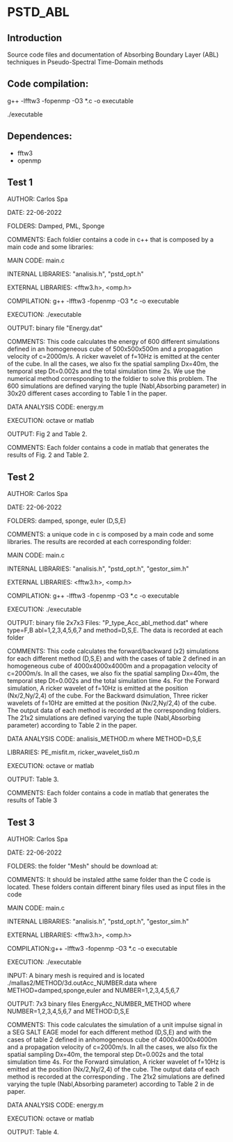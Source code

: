 # PSTD_ABL

Introduction
------------
Source code files and documentation of Absorbing Boundary Layer (ABL) techniques in Pseudo-Spectral Time-Domain methods


Code compilation: 
----------------
g++ -lfftw3 -fopenmp -O3 *.c -o executable

./executable

Dependences:
-------------
* fftw3
* openmp


**Test 1**
---------

 AUTHOR: Carlos Spa
 
 DATE: 22-06-2022
 
 FOLDERS: Damped, PML, Sponge

 COMMENTS: Each foldier contains a code in c++ that is composed by a main code and some libraries:
  
 MAIN CODE: main.c 
 
 INTERNAL LIBRARIES: "analisis.h", "pstd_opt.h"
 
 EXTERNAL LIBRARIES: <fftw3.h>, <omp.h>
 
 COMPILATION: g++ -lfftw3 -fopenmp -O3 *.c -o executable
 
 EXECUTION: ./executable
 
 OUTPUT: binary file "Energy.dat"
 
COMMENTS: This code calculates the energy of 600 different simulations defined in an homogeneous cube of 500x500x500m and a propagation velocity of c=2000m/s.
A ricker wavelet of f=10Hz is emitted at the center of the cube.
In all the cases, we also  fix the spatial sampling Dx=40m, the temporal step Dt=0.002s and the total simulation time 2s.
We use the numerical method corresponding to the foldier to solve this problem.
The 600 simulations are defined varying the tuple (Nabl,Absorbing parameter) in 30x20 different cases according to Table 1 in the paper.

DATA ANALYSIS CODE: energy.m

EXECUTION: octave or matlab

OUTPUT: Fig 2 and Table 2. 

COMMENTS: Each folder contains a code in matlab that generates the results of Fig. 2 and Table 2.



**Test 2**
--------- 

AUTHOR: Carlos Spa

 DATE: 22-06-2022
 
 
 FOLDERS: damped, sponge, euler  (D,S,E)
 
 COMMENTS:  a unique code in c  is composed by a main code and some libraries. The results are recorded at each corresponding folder:
 
 
 MAIN CODE: main.c 
 
 INTERNAL LIBRARIES: "analisis.h", "pstd_opt.h", "gestor_sim.h"
 
 EXTERNAL LIBRARIES: <fftw3.h>, <omp.h>
 
 COMPILATION: g++ -lfftw3 -fopenmp -O3 *.c -o executable
 
 EXECUTION: ./executable
 
 OUTPUT: binary file 2x7x3 Files: "P_type_Acc_abl_method.dat" where type=F,B  abl=1,2,3,4,5,6,7 and method=D,S,E.
 The data is recorded at each folder
 
COMMENTS: This code calculates the forward/backward  (x2) simulations for each different method (D,S,E) and with the cases of table 2 defined in an homogeneous cube of 4000x4000x4000m and a propagation velocity of c=2000m/s.
In all the cases, we also  fix the spatial sampling Dx=40m, the temporal step Dt=0.002s and the total simulation time 4s.
For the Forward simulation, A ricker wavelet of f=10Hz is emitted at the position (Nx/2,Ny/2,4) of the cube.
For the Backward dsimulation, Three ricker wavelets of f=10Hz are emitted at the position (Nx/2,Ny/2,4) of the cube.
The output data of each method is recorded at the corresponding foldiers. 
The 21x2 simulations are defined varying the tuple (Nabl,Absorbing parameter)  according to Table 2 in the paper.

DATA ANALYSIS CODE: analisis_METHOD.m where METHOD=D,S,E

LIBRARIES: PE_misfit.m, ricker_wavelet_tis0.m

EXECUTION: octave or matlab

OUTPUT: Table 3. 

COMMENTS: Each folder contains a code in matlab that generates the results of Table 3
 

**Test 3**
-------------

 AUTHOR: Carlos Spa

DATE: 22-06-2022
 
FOLDERS: the folder "Mesh" should be download at:
 
 
COMMENTS: It should be instaled atthe same folder than the C code is located. 
These folders contain different binary files used as input files in the code
 
 MAIN CODE: main.c 
 
 INTERNAL LIBRARIES: "analisis.h", "pstd_opt.h", "gestor_sim.h"
 
 EXTERNAL LIBRARIES: <fftw3.h>, <omp.h>
 
 COMPILATION:g++ -lfftw3 -fopenmp -O3 *.c -o executable
 
 EXECUTION: ./executable
 
 INPUT: A binary mesh is required and is located ./mallas2/METHOD/3d.outAcc_NUMBER.data where METHOD=damped,sponge,euler and NUMBER=1,2,3,4,5,6,7
 
 OUTPUT: 7x3 binary files EnergyAcc_NUMBER_METHOD where NUMBER=1,2,3,4,5,6,7 and METHOD:D,S,E
 
COMMENTS: This code calculates the  simulation of a unit impulse signal in a SEG SALT EAGE model for each different method (D,S,E) and with the cases of table 2 defined in anhomogeneous cube of 4000x4000x4000m and a propagation velocity of c=2000m/s.
In all the cases, we also  fix the spatial sampling Dx=40m, the temporal step Dt=0.002s and the total simulation time 4s.
For the Forward simulation, A ricker wavelet of f=10Hz is emitted at the position (Nx/2,Ny/2,4) of the cube.
The output data of each method is recorded at the corresponding . 
The 21x2 simulations are defined varying the tuple (Nabl,Absorbing parameter)  according to Table 2 in de paper.

DATA ANALYSIS CODE: energy.m

EXECUTION: octave or matlab

OUTPUT: Table 4. 


 
 
 
